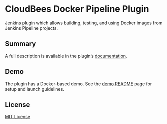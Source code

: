 CloudBees Docker Pipeline Plugin
=====================================

Jenkins plugin which allows building, testing, and using Docker images from Jenkins Pipeline projects.

Summary
---

A full description is available in the plugin’s [documentation](http://jenkins-enterprise.cloudbees.com/docs/user-guide-docs/docker-workflow.html).

Demo
---
The plugin has a Docker-based demo. See the [demo README](demo/README.md) page for setup and launch guidelines.

License
---
[MIT License](http://opensource.org/licenses/MIT)
